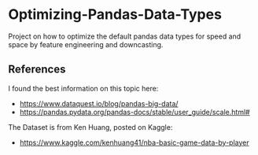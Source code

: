 # Optimizing-Pandas-Data-Types
Project on how to optimize the default pandas data types for speed and space by feature engineering and downcasting.



## References
I found the best information on this topic here:
- https://www.dataquest.io/blog/pandas-big-data/
- https://pandas.pydata.org/pandas-docs/stable/user_guide/scale.html#

The Dataset is from Ken Huang, posted on Kaggle: 
- https://www.kaggle.com/kenhuang41/nba-basic-game-data-by-player 
